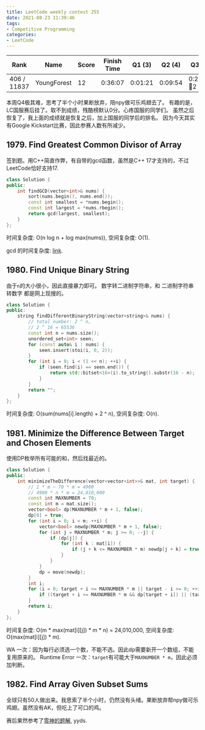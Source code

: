 ```yaml
---
title: LeetCode weekly contest 255
date: 2021-08-23 11:39:46
tags:
- Competitive Programming
categories:
- LeetCode
---
```


| Rank |	Name |	Score |	Finish Time | 	Q1 (3) |	Q2 (4) |	Q3 (6) |	Q4 (6)|
|--|--|--|--|--|--|--|--|
| 406 / 11837 | YoungForest | 	12 | 	0:36:07 | 0:01:21 | 0:09:54 |  0:26:07  🐞2 | null |

本周Q4极其难，思考了半个小时果断放弃，陪npy做可乐鸡翅去了。
有趣的是，LC国服赛后挂了。取不到成绩，残酷榜默认0分。心疼国服的同学们。
虽然之后恢复了，我上面的成绩就是恢复之后，加上国服的同学后的排名。
因为今天其实有Google Kickstart比赛，因此参赛人数有所减少。

## 1979. Find Greatest Common Divisor of Array

签到题。用C++简直作弊，有自带的gcd函数，虽然是C++ 17才支持的，不过LeetCode恰好支持17.

```cpp
class Solution {
public:
    int findGCD(vector<int>& nums) {
        sort(nums.begin(), nums.end());
        const int smallest = *nums.begin();
        const int largest = *nums.rbegin();
        return gcd(largest, smallest);
    }
};
```

时间复杂度: O(n log n + log max(nums)),
空间复杂度: O(1).

gcd 的时间复杂度: [link](https://www.quora.com/What-is-the-time-complexity-of-Euclids-GCD-algorithm).

## 1980. Find Unique Binary String

由于`n`的大小很小，因此直接暴力即可。
数字转二进制字符串，和 二进制字符串转数字 都是网上现搜的。

```cpp
class Solution {
public:
    string findDifferentBinaryString(vector<string>& nums) {
        // total number: 2 ^ n,
        // 2 ^ 16 = 65536
        const int n = nums.size();
        unordered_set<int> seen;
        for (const auto& i : nums) {
            seen.insert(stoi(i, 0, 2));
        }
        for (int i = 0; i < (1 << n); ++i) {
            if (seen.find(i) == seen.end()) {
                return std::bitset<16>(i).to_string().substr(16 - n);
            }
        }
        return "";
    }
};
```

时间复杂度: O(sum(nums[i].length) + 2 ^ n),
空间复杂度: O(n).

## 1981. Minimize the Difference Between Target and Chosen Elements

使用DP枚举所有可能的和，然后找最近的。

```cpp
class Solution {
public:
    int minimizeTheDifference(vector<vector<int>>& mat, int target) {
        // 1 * m ~ 70 * m = 4900
        // 4900 * n * m = 24,010,000
        const int MAXNUMBER = 70;
        const int m = mat.size();
        vector<bool> dp(MAXNUMBER * m + 1, false);
        dp[0] = true;
        for (int i = 0; i < m; ++i) {
            vector<bool> newdp(MAXNUMBER * m + 1, false);
            for (int j = MAXNUMBER * m; j >= 0; --j) {
                if (dp[j]) {
                    for (int k : mat[i]) {
                        if (j + k <= MAXNUMBER * m) newdp[j + k] = true;
                    }
                }
            }
            dp = move(newdp);
        }
        int i;
        for (i = 0; target + i <= MAXNUMBER * m || target - i >= 0; ++i) {
            if ((target + i <= MAXNUMBER * m && dp[target + i]) || (target - i >= 0 && target - i <= MAXNUMBER * m && dp[target - i])) return i;
        }
        return i;
    }
};
```

时间复杂度: O(m * max(mat[i][j]) * m * n) = 24,010,000,
空间复杂度: O(max(mat[i][j]) * m).

WA 一次：因为每行必须选一个数，不能不选。因此dp需要新开一个数组，不能复用原来的。
Runtime Error 一次：`target`有可能大于`MAXNUMBER * m`，因此必须加判断。

## 1982. Find Array Given Subset Sums

全球只有50人做出来。我思索了半个小时，仍然没有头绪。果断放弃帮npy做可乐鸡翅。虽然没有AK，但吃上了可口的鸡。

赛后果然参考了[零神的题解](https://leetcode-cn.com/problems/find-array-given-subset-sums/solution/cong-zi-ji-de-he-huan-yuan-shu-zu-by-lee-aj8o/), yyds.